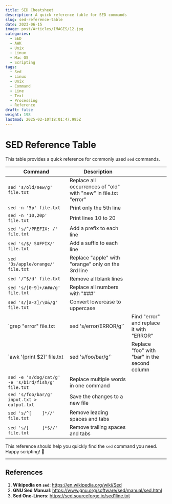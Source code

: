```yaml
---
title: SED Cheatsheet
description: A quick reference table for SED commands
slug: sed-reference-table
date: 2023-06-15
image: post/Articles/IMAGES/12.jpg
categories:
  - SED
  - AWK
  - Unix
  - Linux
  - Mac OS
  - Scripting
tags:
  - Sed
  - Linux
  - Unix
  - Command
  - Line
  - Text
  - Processing
  - Reference
draft: false
weight: 198
lastmod: 2025-02-10T18:01:47.995Z
---
```

# SED Reference Table

This table provides a quick reference for commonly used `sed` commands.

| Command                                            | Description                                                       |                                               |
| -------------------------------------------------- | ----------------------------------------------------------------- | --------------------------------------------- |
| `sed 's/old/new/g' file.txt`                       | Replace all occurrences of "old" with "new" in file.txt   "error" |                                               |
| `sed -n '5p' file.txt`                             | Print only the 5th line                                           |                                               |
| `sed -n '10,20p' file.txt`                         | Print lines 10 to 20                                              |                                               |
| `sed 's/^/PREFIX: /' file.txt`                     | Add a prefix to each line                                         |                                               |
| `sed 's/$/ SUFFIX/' file.txt`                      | Add a suffix to each line                                         |                                               |
| `sed '3s/apple/orange/' file.txt`                  | Replace "apple" with "orange" only on the 3rd line                |                                               |
| `sed '/^$/d' file.txt`                             | Remove all blank lines                                            |                                               |
| `sed 's/[0-9]+/###/g' file.txt`                    | Replace all numbers with "###"                                    |                                               |
| `sed 's/[a-z]/\U&/g' file.txt`                     | Convert lowercase to uppercase                                    |                                               |
| \`grep "error" file.txt                            | sed 's/error/ERROR/g'\`                                           | Find "error" and replace it with "ERROR"      |
| \`awk '{print \$2}' file.txt                       | sed 's/foo/bar/g'\`                                               | Replace "foo" with "bar" in the second column |
| `sed -e 's/dog/cat/g' -e 's/bird/fish/g' file.txt` | Replace multiple words in one command                             |                                               |
| `sed 's/foo/bar/g' input.txt > output.txt`         | Save the changes to a new file                                    |                                               |
| `sed 's/^[ 	]*//' file.txt`                        | Remove leading spaces and tabs                                    |                                               |
| `sed 's/[ 	]*$//' file.txt`                        | Remove trailing spaces and tabs                                   |                                               |

This reference should help you quickly find the `sed` command you need. Happy scripting! 🎩

***

## References

1. **Wikipedia on `sed`**: <https://en.wikipedia.org/wiki/Sed>
2. **GNU Sed Manual**: <https://www.gnu.org/software/sed/manual/sed.html>
3. **Sed One-Liners**: <https://sed.sourceforge.io/sed1line.txt>
